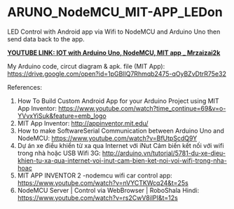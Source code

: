 # ARUNO_NodeMCU_MIT-APP_LEDon
LED Control with Android app via Wifi to NodeMCU and Arduino Uno then send data back to the app.

[**YOUTUBE LINK: IOT with Arduino Uno, NodeMCU, MIT app _ Mrzaizai2k**](https://www.youtube.com/watch?v=3IDCPlOG418&list=PLwPBf6q2CQ-btTIgsZXhBJY6vKkSxBtxv&index=2)

My Arduino code, circut diagram & apk. file (MIT App): https://drive.google.com/open?id=1pGBlIQ7Rhmqb2475-qOyBZvDtrR75e32

References:
1. How To Build Custom Android App for your Arduino Project using MIT App Inventor: https://www.youtube.com/watch?time_continue=69&v=o-YVvxYiSuk&feature=emb_logo
2. MIT App Inventor: http://appinventor.mit.edu/
3. How to make SoftwareSerial Communication between Arduino Uno and NodeMCU: https://www.youtube.com/watch?v=BfUtpScdQ9Y
4. Dự án xe điều khiển từ xa qua Internet với iNut Cảm biến kết nối với wifi trong nhà hoặc USB Wifi 3G: http://arduino.vn/tutorial/5781-du-xe-dieu-khien-tu-xa-qua-internet-voi-inut-cam-bien-ket-noi-voi-wifi-trong-nha-hoac
5. MIT APP INVENTOR 2 -nodemcu wifi car control app: https://www.youtube.com/watch?v=nVYCTKWcq24&t=25s
6. NodeMCU Server | Control via WebBrowser | RoboShala Hindi: https://www.youtube.com/watch?v=rs2CwV8ilPI&t=12s
